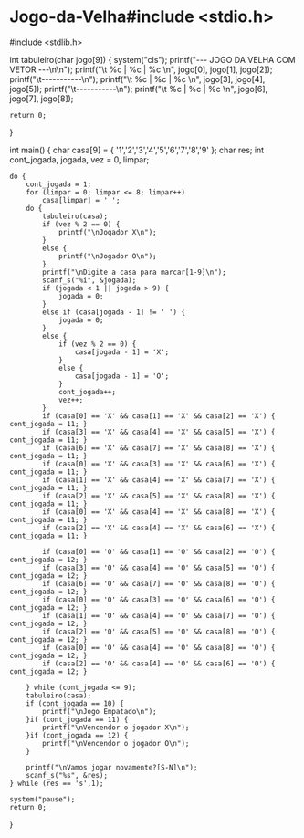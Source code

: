 # Jogo-da-Velha#include <stdio.h>
#include <stdlib.h>

int tabuleiro(char jogo[9]) {
	system("cls");
	printf("--- JOGO DA VELHA COM VETOR ---\n\n");
	printf("\t %c | %c | %c \n", jogo[0], jogo[1], jogo[2]);
	printf("\t-----------\n");
	printf("\t %c | %c | %c \n", jogo[3], jogo[4], jogo[5]);
	printf("\t-----------\n");
	printf("\t %c | %c | %c \n", jogo[6], jogo[7], jogo[8]);

	return 0;
}

int main()
{
	char casa[9] = { '1','2','3','4','5','6','7','8','9' };
	char res;
	int cont_jogada, jogada, vez = 0, limpar;

	do {
		cont_jogada = 1;
		for (limpar = 0; limpar <= 8; limpar++)
			casa[limpar] = ' ';
		do {
			tabuleiro(casa);
			if (vez % 2 == 0) {
				printf("\nJogador X\n");
			}
			else {
				printf("\nJogador O\n");
			}
			printf("\nDigite a casa para marcar[1-9]\n");
			scanf_s("%i", &jogada);
			if (jogada < 1 || jogada > 9) {
				jogada = 0;
			}
			else if (casa[jogada - 1] != ' ') {
				jogada = 0;
			}
			else {
				if (vez % 2 == 0) {
					casa[jogada - 1] = 'X';
				}
				else {
					casa[jogada - 1] = 'O';
				}
				cont_jogada++;
				vez++;
			}
			if (casa[0] == 'X' && casa[1] == 'X' && casa[2] == 'X') { cont_jogada = 11; }
			if (casa[3] == 'X' && casa[4] == 'X' && casa[5] == 'X') { cont_jogada = 11; }
			if (casa[6] == 'X' && casa[7] == 'X' && casa[8] == 'X') { cont_jogada = 11; }
			if (casa[0] == 'X' && casa[3] == 'X' && casa[6] == 'X') { cont_jogada = 11; }
			if (casa[1] == 'X' && casa[4] == 'X' && casa[7] == 'X') { cont_jogada = 11; }
			if (casa[2] == 'X' && casa[5] == 'X' && casa[8] == 'X') { cont_jogada = 11; }
			if (casa[0] == 'X' && casa[4] == 'X' && casa[8] == 'X') { cont_jogada = 11; }
			if (casa[2] == 'X' && casa[4] == 'X' && casa[6] == 'X') { cont_jogada = 11; }

			if (casa[0] == 'O' && casa[1] == 'O' && casa[2] == 'O') { cont_jogada = 12; }
			if (casa[3] == 'O' && casa[4] == 'O' && casa[5] == 'O') { cont_jogada = 12; }
			if (casa[6] == 'O' && casa[7] == 'O' && casa[8] == 'O') { cont_jogada = 12; }
			if (casa[0] == 'O' && casa[3] == 'O' && casa[6] == 'O') { cont_jogada = 12; }
			if (casa[1] == 'O' && casa[4] == 'O' && casa[7] == 'O') { cont_jogada = 12; }
			if (casa[2] == 'O' && casa[5] == 'O' && casa[8] == 'O') { cont_jogada = 12; }
			if (casa[0] == 'O' && casa[4] == 'O' && casa[8] == 'O') { cont_jogada = 12; }
			if (casa[2] == 'O' && casa[4] == 'O' && casa[6] == 'O') { cont_jogada = 12; }

		} while (cont_jogada <= 9);
		tabuleiro(casa);
		if (cont_jogada == 10) {
			printf("\nJogo Empatado\n");
		}if (cont_jogada == 11) {
			printf("\nVencendor o jogador X\n");
		}if (cont_jogada == 12) {
			printf("\nVencendor o jogador O\n");
		}

		printf("\nVamos jogar novamente?[S-N]\n");
		scanf_s("%s", &res);
	} while (res == 's',1);

	system("pause");
	return 0;
}
